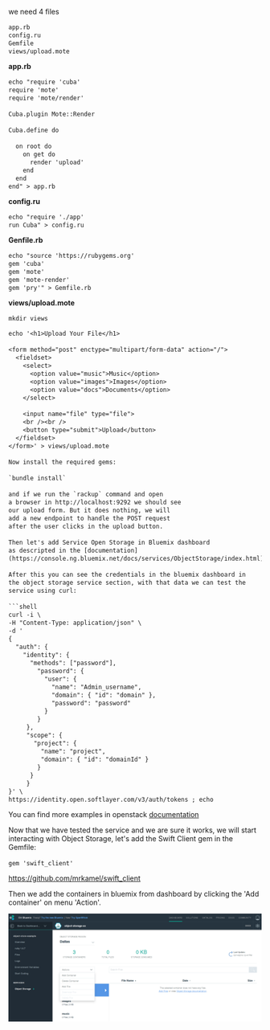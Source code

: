 we need 4 files

```shell
app.rb
config.ru
Gemfile
views/upload.mote
```

**app.rb**


```shell
echo "require 'cuba'
require 'mote'
require 'mote/render'

Cuba.plugin Mote::Render

Cuba.define do

  on root do
    on get do
      render 'upload'
    end
  end
end" > app.rb
```

**config.ru**

```shell
echo "require './app'
run Cuba" > config.ru
```

**Genfile.rb**


```shell
echo "source 'https://rubygems.org'
gem 'cuba'
gem 'mote'
gem 'mote-render'
gem 'pry'" > Gemfile.rb
```

**views/upload.mote**


```shell
mkdir views
```

```shell
echo '<h1>Upload Your File</h1>

<form method="post" enctype="multipart/form-data" action="/">
  <fieldset>
    <select>
      <option value="music">Music</option>
      <option value="images">Images</option>
      <option value="docs">Documents</option>
    </select>

    <input name="file" type="file">
    <br /><br />
    <button type="submit">Upload</button>
  </fieldset>
</form>' > views/upload.mote

Now install the required gems:

`bundle install`

and if we run the `rackup` command and open
a browser in http://localhost:9292 we should see
our upload form. But it does nothing, we will
add a new endpoint to handle the POST request
after the user clicks in the upload button.

Then let's add Service Open Storage in Bluemix dashboard
as descripted in the [documentation](https://console.ng.bluemix.net/docs/services/ObjectStorage/index.html).

After this you can see the credentials in the bluemix dashboard in
the object storage service section, with that data we can test the
service using curl:

```shell
curl -i \
-H "Content-Type: application/json" \
-d '
{
  "auth": {
    "identity": {
      "methods": ["password"],
        "password": {
          "user": {
            "name": "Admin_username",
            "domain": { "id": "domain" },
            "password": "password"
          }
        }
     },
     "scope": {
       "project": {
         "name": "project",
         "domain": { "id": "domainId" }
        }
      }
     }
}' \
https://identity.open.softlayer.com/v3/auth/tokens ; echo

```
You can find more examples in openstack [documentation](http://developer.openstack.org/api-ref-identity-v3.html)

Now that we have tested the service and we are sure it works, we will start interacting with Object Storage, let's add the Swift Client gem in the Gemfile:

`gem 'swift_client'`

https://github.com/mrkamel/swift_client

Then we add the containers in bluemix from dashboard by clicking the 'Add container' on menu 'Action'.

![add container](https://raw.githubusercontent.com/Altoros/bluemix-object-store-example/master/img/create-containers-screenshot.png)



